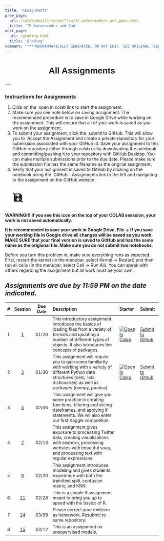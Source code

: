```yaml
---
title: 'Assignments'
prev_page:
  url: /notebooks/24-tensorflow/17_autoencoders_and_gans.html
  title: 'TF-Autoencoder and Gan'
next_page:
  url: /grading.html
  title: 'Grading'
comment: "***PROGRAMMATICALLY GENERATED, DO NOT EDIT. SEE ORIGINAL FILES IN /content***"
---
```

<h1  style="font-family:  Verdana,  Geneva,  sans-serif;  text-align:center;">All  Assignments</h1> 
--- 

###  Instructions  for  Assignments 
1.  Click  on  the  open  in  colab link  to  start  the  assignment. 
2.  Make  sure  you  see  note  below  on  saving  assignment.  The  recommended  procedure  is  to  save  in  Google  Drive  while  working  on  the  assignment.  This  will  ensure  that  all  of  your  work  is  saved  as  you  work  on  the  assignment. 
3.  To  submit  your  assignment,  click  the  submit  to  GitHub.  This  will  allow  you  to  Accept  the  Assignment and  create  a  private  repository  for  your  submission  associated  with  your  GitHub  id.  Save  your  assignment  to  this  GitHub  repository  either  through  colab  or  by  downloading  the  notebook  and  committing/pushing  it  to  your  repository  with  GitHub  Desktop.  You  can  make  multiple  submissions  prior  to  the  due  date.  Please  make  sure  the  submission  file  has  the  same  filename  as  the  original  assignment. 
4.  Verify that  your  assignment  is  saved  to  GitHub  by  clicking  on  the  notebook  using  the  GitHub  -  Assignments link  to  the  left  and  navigating  to  the  assignment  on  the  GitHub  website. 
 
![](https://github.com/rpi-techfundamentals/hm-01-starter/raw/master/notsaved.png) 
 
**WARNING!!!    If  you  see  this  icon  on  the  top  of  your  COLAB  sesssion,  your  work  is  not  saved  automatically.** 
 
**It  is  recommended  to  save  your  work  in  Google  Drive.    File  ->  If  you  save  your  working  file  in  Google  drive  all  changes  will  be  saved  as  you  work.  MAKE  SURE  that  your  final  version  is  saved  to  GitHub  and  has  the  same  name  as  the  origional  file.  Make  sure  you  do  not  submit  two  notebooks.**   
 
Before  you  turn  this  problem  in,  make  sure  everything  runs  as  expected.  First,  restart  the  kernel  (in  the  menubar,  select  Kernel  →  Restart)  and  then  run  all  cells  (in  the  menubar,  select  Cell  →  Run  All).    You  can  speak  with  others  regarding  the  assignment  but  all  work  must  be  your  own. 
 
*Assignments  are  due  by  11:59  PM  on  the  date  indicated.* 
--- 

|  #  |  Session  |  Due  Date  |Description  |  Starter  |  Submit
|  :---:  |  :---:  |  :---:  |  :-----  |  :---  |  :---  |
|  1  |  [1](https://rpi.analyticsdojo.com/sessions/session1.html)  |  01/20  |  This  introductory  assignment  introduces  the  basics  of  loading  files  from  a  variety  of  formats  and  updating  a  number  of  different  types  of  objects.    It  also  introduces  the  concepts  of  packages.    |  [![Open  In  Colab](https://colab.research.google.com/assets/colab-badge.svg)](https://colab.research.google.com/github/rpi-techfundamentals/hm-01-starter/blob/master/hm.ipynb)  |  [Submit  to  Github](https://classroom.github.com/a/veUj-ukg)  |
|  2  |  [3](https://rpi.analyticsdojo.com/sessions/session3.html)  |  01/30  |  This  assignment  will  require  you  to  gain  some  familiarity  with  working  with  a  variety  of  different  Python  data  structures  (sets,  lists,  dictionaries)  as  well  as  packages  (numpy,  pandas)  |  [![Open  In  Colab](https://colab.research.google.com/assets/colab-badge.svg)](https://colab.research.google.com/github/rpi-techfundamentals/hm-02-starter/blob/master/hm.ipynb)  |  [Submit  to  Github](https://classroom.github.com/a/XueM8J4Y)  |
|  3  |  [5](https://rpi.analyticsdojo.com/sessions/session5.html)  |  02/06  |  This  assignment  will  give  you  some  practice  in  creating  functions,  filtering  and  slicing  dataframes,  and  applying  if  statements.    We  wil  also  enter  our  first  Kaggle  competition.  |    |
|  4  |  [7](https://rpi.analyticsdojo.com/sessions/session7.html)  |  02/13  |  This  assignment  gives  exposure  to  processing  Twitter  data,  creating  visualizations  with  seaborn,  processing  websites  with  beautiful  soup,  and  processing  text  with  regular  expressions.    |    |
|  5  |  [9](https://rpi.analyticsdojo.com/sessions/session9.html)  |  02/20  |  This  assignment  introduces  modeling  and  gives  students  experience  with  both  the  train/test  split,  confusion  matrix,  and  KNN.    |    |
|  6  |  [11](https://rpi.analyticsdojo.com/sessions/session11.html)  |  02/28  |  This  is  a  simple  R  assignment  meant  to  bring  you  up  to  speed  with  the  basics  of  R.    |    |
|  7  |  [14](https://rpi.analyticsdojo.com/sessions/session14.html)  |  03/09  |  Please  correct  your  midterm  as  homework.  Resubmit  to  same  repository.    |    |
|  8  |  [15](https://rpi.analyticsdojo.com/sessions/session15.html)  |  03/12  |  This  is  an  assignment  on  unsupervised  models.    |    |
